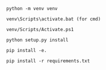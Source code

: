```
python -m venv venv
 ```
```
venv\Scripts\activate.bat (for cmd)
``` 
```
venv/Scripts/Activate.ps1 
```
```
python setup.py install
```
```
pip install -e.
```
```
pip install -r requirements.txt
```